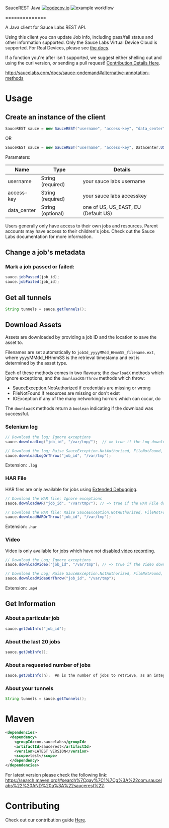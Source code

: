 SauceREST Java [![codecov.io](https://codecov.io/github/saucelabs/saucerest-java/coverage.svg?branch=master)](https://codecov.io/github/saucelabs/saucerest-java?branch=master)
![example workflow](https://github.com/github/docs/actions/workflows/java-ci.yml/badge.svg)

==============

A Java client for Sauce Labs REST API.

Using this client you can update Job info, including pass/fail status and other information supported.  Only the Sauce Labs Virtual Device Cloud is supported.  For Real Devices, please see [the docs](https://api.testobject.com/).

If a function you're after isn't supported, we suggest either shelling out and using the curl version, _or_ sending a pull request!  [Contribution Details Here](https://github.com/saucelabs/saucerest-java/blob/master/CONTRIBUTING.md).

<http://saucelabs.com/docs/sauce-ondemand#alternative-annotation-methods>

# Usage
## Create an instance of the client
```java
SauceREST sauce = new SauceREST("username", "access-key", "data_center");
```
OR
```java
SauceREST sauce = new SauceREST("username", "access-key", Datacenter.US);
```
Paramaters:

| Name        | Type              | Details       |
| ----------- | ----------------- | ------------- |
| username    | String (required) | your sauce labs username  |
| access-key  | String (required) | your sauce labs accesskey  |
| data_center  | String (optional) | one of US, US_EAST, EU (Default US)  |



Users generally only have access to their own jobs and resources.  Parent accounts may have access to their children's jobs.  Check out the Sauce Labs documentation for more information.

## Change a job's metadata
### Mark a job passed or failed:
```java
sauce.jobPassed(job_id);
sauce.jobFailed(job_id);
```

## Get all tunnels

```java
String tunnels = sauce.getTunnels();
```

## Download Assets
Assets are downloaded by providing a job ID and the location to save the asset to.

Filenames are set automatically to `jobId_yyyyMMdd_HHmmSS_filename.ext`, where yyyyMMdd_HHmmSS is the retrieval timestamp and ext is determined by the asset type.

Each of these methods comes in two flavours; the `downloadX` methods which ignore exceptions, and the `downloadXOrThrow` methods which throw:
 * SauceException.NotAuthorized if credentials are missing or wrong
 * FileNotFound if resources are missing or don't exist
 * IOException if any of the many networking horrors which can occur, do

The `downloadX` methods return a `boolean` indicating if the download was successful.
### Selenium log

```java
// Download the log; Ignore exceptions
sauce.downloadLog("job_id", "/var/tmp/");  // => true if the Log downloads correctly

// Download the log; Raise SauceException.NotAuthorized, FileNotFound, IOException
sauce.downloadLogOrThrow("job_id", "/var/tmp");
```

Extension: `.log`

### HAR File
HAR files are only available for jobs using [Extended Debugging](https://wiki.saucelabs.com/pages/viewpage.action?pageId=70072943).

```java
// Download the HAR file; Ignore exceptions
sauce.downloadHAR("job_id", "/var/tmp/"); // => true if the HAR File downloads correctly

// Download the HAR file; Raise SauceException.NotAuthorized, FileNotFound, IOException
sauce.downloadHAROrThrow("job_id", "/var/tmp");
```

Extension: `.har`

### Video
Video is only available for jobs which have not [disabled video recording](https://wiki.saucelabs.com/display/DOCS/Test+Configuration+Options#TestConfigurationOptions-Disablevideorecording).

```java
// Download the Log; Ignore exceptions
sauce.downloadVideo("job_id", "/var/tmp"); // => true if the Video downloads correctly

// Download the Log; Raise SauceException.NotAuthorized, FileNotFound, IOException
sauce.downloadVideoOrThrow("job_id", "/var/tmp");
```

Extension: `.mp4`

## Get Information
### About a particular job
```java
sauce.getJobInfo("job_id");
```

### About the last 20 jobs
```java
sauce.getJobInfo();
```

### About a requested number of jobs
```java
sauce.getJobInfo(n);  #n is the number of jobs to retrieve, as an integer
```

### About your tunnels
```java
String tunnels = sauce.getTunnels();
```

# Maven

```xml
<dependencies>
  <dependency>
    <groupId>com.saucelabs</groupId>
    <artifactId>saucerest</artifactId>
    <version>LATEST VERSION</version>
    <scope>test</scope>
  </dependency>
</dependencies>
```

For latest version please check the following link: https://search.maven.org/#search%7Cgav%7C1%7Cg%3A%22com.saucelabs%22%20AND%20a%3A%22saucerest%22.

# Contributing
Check out our contribution guide [Here](https://github.com/saucelabs/saucerest-java/blob/master/CONTRIBUTING.md).
